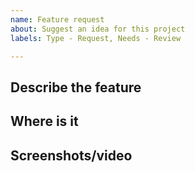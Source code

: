 ```yaml
---
name: Feature request
about: Suggest an idea for this project
labels: Type - Request, Needs - Review

---
```


## Describe the feature <!-- A clear description of what you want added -->


## Where is it <!-- How to get to where the feature should be -->


## Screenshots/video <!-- Add a visual to help explain the issue -->
